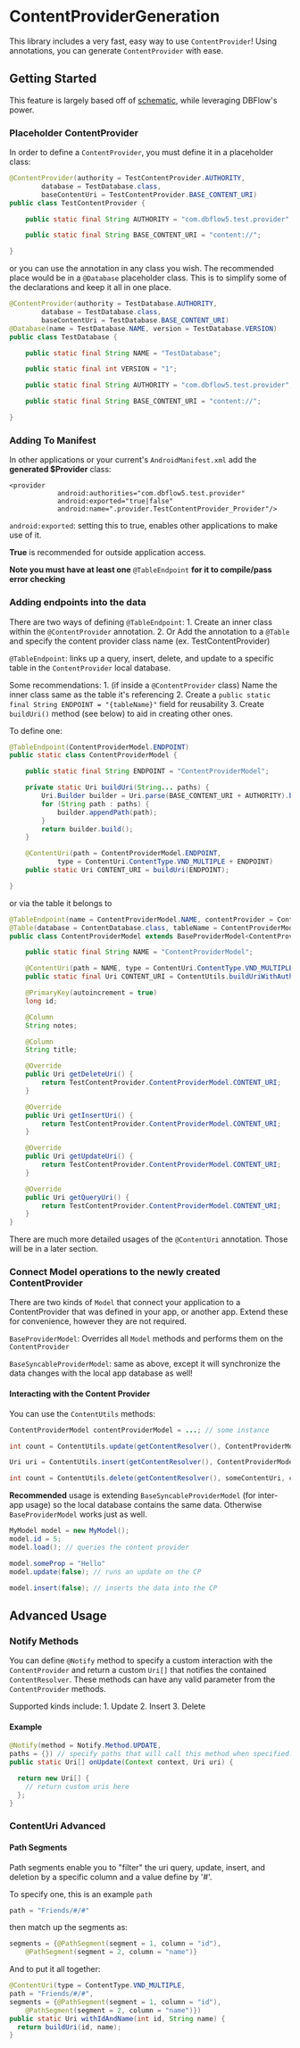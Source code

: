 # ContentProviderGeneration

This library includes a very fast, easy way to use `ContentProvider`! Using annotations, you can generate `ContentProvider` with ease.

## Getting Started

This feature is largely based off of [schematic](https://github.com/SimonVT/schematic), while leveraging DBFlow's power.

### Placeholder ContentProvider

In order to define a `ContentProvider`, you must define it in a placeholder class:

```java
@ContentProvider(authority = TestContentProvider.AUTHORITY,
        database = TestDatabase.class,
        baseContentUri = TestContentProvider.BASE_CONTENT_URI)
public class TestContentProvider {

    public static final String AUTHORITY = "com.dbflow5.test.provider";

    public static final String BASE_CONTENT_URI = "content://";

}
```

or you can use the annotation in any class you wish. The recommended place would be in a `@Database` placeholder class. This is to simplify some of the declarations and keep it all in one place.

```java
@ContentProvider(authority = TestDatabase.AUTHORITY,
        database = TestDatabase.class,
        baseContentUri = TestDatabase.BASE_CONTENT_URI)
@Database(name = TestDatabase.NAME, version = TestDatabase.VERSION)
public class TestDatabase {

    public static final String NAME = "TestDatabase";

    public static final int VERSION = "1";

    public static final String AUTHORITY = "com.dbflow5.test.provider";

    public static final String BASE_CONTENT_URI = "content://";

}
```

### Adding To Manifest

In other applications or your current's `AndroidManifest.xml` add the **generated $Provider** class:

```markup
<provider
            android:authorities="com.dbflow5.test.provider"
            android:exported="true|false"
            android:name=".provider.TestContentProvider_Provider"/>
```

`android:exported`: setting this to true, enables other applications to make use of it.

**True** is recommended for outside application access.

**Note you must have at least one** `@TableEndpoint` **for it to compile/pass error checking**

### Adding endpoints into the data

There are two ways of defining `@TableEndpoint`: 1. Create an inner class within the `@ContentProvider` annotation. 2. Or Add the annotation to a `@Table` and specify the content provider class name \(ex. TestContentProvider\)

`@TableEndpoint`: links up a query, insert, delete, and update to a specific table in the `ContentProvider` local database.

Some recommendations: 1. \(if inside a `@ContentProvider` class\) Name the inner class same as the table it's referencing 2. Create a `public static final String ENDPOINT = "{tableName}"` field for reusability 3. Create `buildUri()` method \(see below\) to aid in creating other ones.

To define one:

```java
@TableEndpoint(ContentProviderModel.ENDPOINT)
public static class ContentProviderModel {

    public static final String ENDPOINT = "ContentProviderModel";

    private static Uri buildUri(String... paths) {
        Uri.Builder builder = Uri.parse(BASE_CONTENT_URI + AUTHORITY).buildUpon();
        for (String path : paths) {
            builder.appendPath(path);
        }
        return builder.build();
    }

    @ContentUri(path = ContentProviderModel.ENDPOINT,
            type = ContentUri.ContentType.VND_MULTIPLE + ENDPOINT)
    public static Uri CONTENT_URI = buildUri(ENDPOINT);

}
```

or via the table it belongs to

```java
@TableEndpoint(name = ContentProviderModel.NAME, contentProvider = ContentDatabase.class)
@Table(database = ContentDatabase.class, tableName = ContentProviderModel.NAME)
public class ContentProviderModel extends BaseProviderModel<ContentProviderModel> {

    public static final String NAME = "ContentProviderModel";

    @ContentUri(path = NAME, type = ContentUri.ContentType.VND_MULTIPLE + NAME)
    public static final Uri CONTENT_URI = ContentUtils.buildUriWithAuthority(ContentDatabase.AUTHORITY);

    @PrimaryKey(autoincrement = true)
    long id;

    @Column
    String notes;

    @Column
    String title;

    @Override
    public Uri getDeleteUri() {
        return TestContentProvider.ContentProviderModel.CONTENT_URI;
    }

    @Override
    public Uri getInsertUri() {
        return TestContentProvider.ContentProviderModel.CONTENT_URI;
    }

    @Override
    public Uri getUpdateUri() {
        return TestContentProvider.ContentProviderModel.CONTENT_URI;
    }

    @Override
    public Uri getQueryUri() {
        return TestContentProvider.ContentProviderModel.CONTENT_URI;
    }
}
```

There are much more detailed usages of the `@ContentUri` annotation. Those will be in a later section.

### Connect Model operations to the newly created ContentProvider

There are two kinds of `Model` that connect your application to a ContentProvider that was defined in your app, or another app. Extend these for convenience, however they are not required.

`BaseProviderModel`: Overrides all `Model` methods and performs them on the `ContentProvider`

`BaseSyncableProviderModel`: same as above, except it will synchronize the data changes with the local app database as well!

#### Interacting with the Content Provider

You can use the `ContentUtils` methods:

```java
ContentProviderModel contentProviderModel = ...; // some instance

int count = ContentUtils.update(getContentResolver(), ContentProviderModel.CONTENT_URI, contentProviderModel);

Uri uri = ContentUtils.insert(getContentResolver(), ContentProviderModel.CONTENT_URI, contentProviderModel);

int count = ContentUtils.delete(getContentResolver(), someContentUri, contentProviderModel);
```

**Recommended** usage is extending `BaseSyncableProviderModel` \(for inter-app usage\) so the local database contains the same data. Otherwise `BaseProviderModel` works just as well.

```java
MyModel model = new MyModel();
model.id = 5;
model.load(); // queries the content provider

model.someProp = "Hello"
model.update(false); // runs an update on the CP

model.insert(false); // inserts the data into the CP
```

## Advanced Usage

### Notify Methods

You can define `@Notify` method to specify a custom interaction with the `ContentProvider` and return a custom `Uri[]` that notifies the contained `ContentResolver`. These methods can have any valid parameter from the `ContentProvider` methods.

Supported kinds include: 1. Update 2. Insert 3. Delete

#### Example

```java
@Notify(method = Notify.Method.UPDATE,
paths = {}) // specify paths that will call this method when specified.
public static Uri[] onUpdate(Context context, Uri uri) {

  return new Uri[] {
    // return custom uris here
  };
}
```

### ContentUri Advanced

#### Path Segments

Path segments enable you to "filter" the uri query, update, insert, and deletion by a specific column and a value define by '\#'.

To specify one, this is an example `path`

```java
path = "Friends/#/#"
```

then match up the segments as:

```java
segments = {@PathSegment(segment = 1, column = "id"),
    @PathSegment(segment = 2, column = "name")}
```

And to put it all together:

```java
@ContentUri(type = ContentType.VND_MULTIPLE,
path = "Friends/#/#",
segments = {@PathSegment(segment = 1, column = "id"),
    @PathSegment(segment = 2, column = "name")})
public static Uri withIdAndName(int id, String name) {
  return buildUri(id, name);
}
```

